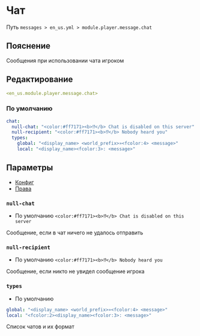 # Чат
Путь `messages > en_us.yml > module.player.message.chat`

## Пояснение
Сообщения при использовании чата игроком

## Редактирование
```yaml
<en_us.module.player.message.chat>
```

### По умолчанию
```yaml
chat:
  null-chat: "<color:#ff7171><b>⁉</b> Chat is disabled on this server"
  null-recipient: "<color:#ff7171><b>⁉</b> Nobody heard you"
  types:
    global: "<display_name> <world_prefix>»<fcolor:4> <message>"
    local: "<display_name><fcolor:3>: <message>"
```

## Параметры

- [Конфиг](/en/config/module/player/message/chat/)
- [Права](/en/permissions/module/player/message/chat/)

### `null-chat`
- По умолчанию `<color:#ff7171><b>⁉</b> Chat is disabled on this server`

Сообщение, если в чат ничего не удалось отправить

### `null-recipient`
- По умолчанию `<color:#ff7171><b>⁉</b> Nobody heard you`

Сообщение, если никто не увидел сообщение игрока

### `types`
- По умолчанию
```yaml
global: "<display_name> <world_prefix>»<fcolor:4> <message>"
local: "<fcolor:2><display_name><fcolor:3>: <message>"
```

Список чатов и их формат